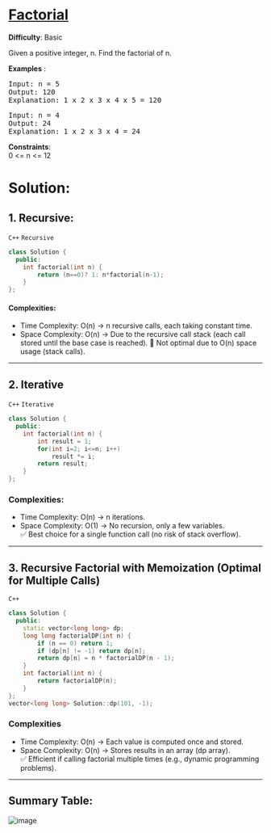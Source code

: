 # [Factorial](https://www.geeksforgeeks.org/problems/factorial5739/1)  
**Difficulty**: Basic  

Given a positive integer, n. Find the factorial of n.  

**Examples** :  

<pre>
Input: n = 5  
Output: 120  
Explanation: 1 x 2 x 3 x 4 x 5 = 120  
</pre>
<pre>
Input: n = 4  
Output: 24  
Explanation: 1 x 2 x 3 x 4 = 24  
</pre>
**Constraints**:  
0 <= n <= 12  

# Solution:

## 1. Recursive:
  `C++` `Recursive`  
```cpp
class Solution {
  public:
    int factorial(int n) {
        return (n==0)? 1: n*factorial(n-1);
    }
};
```
#### Complexities:
  - Time Complexity: O(n) → n recursive calls, each taking constant time.  
  - Space Complexity: O(n) → Due to the recursive call stack (each call stored until the base case is reached).
🔴 Not optimal due to O(n) space usage (stack calls).
---
## 2. Iterative  
  `C++` `Iterative`  
```cpp
class Solution {
  public:
    int factorial(int n) {
        int result = 1;
        for(int i=2; i<=n; i++)
            result *= i;
        return result;
    }
};
```

### Complexities:  
  - Time Complexity: O(n) → n iterations.  
  - Space Complexity: O(1) → No recursion, only a few variables.  
✅ Best choice for a single function call (no risk of stack overflow).

---

## 3. Recursive Factorial with Memoization (Optimal for Multiple Calls)
  `C++` 
```cpp
class Solution {
  public:
    static vector<long long> dp;
    long long factorialDP(int n) {
        if (n == 0) return 1;
        if (dp[n] != -1) return dp[n];
        return dp[n] = n * factorialDP(n - 1);
    }
    int factorial(int n) {
        return factorialDP(n);
    }
};
vector<long long> Solution::dp(101, -1);
```
### Complexities  
  - Time Complexity: O(n) → Each value is computed once and stored.  
  - Space Complexity: O(n) → Stores results in an array (dp array).  
✅ Efficient if calling factorial multiple times (e.g., dynamic programming problems).
---
## Summary Table:  
![image](https://github.com/user-attachments/assets/fcec7e88-d8d1-4f1f-b48d-48323e8c1746)  

